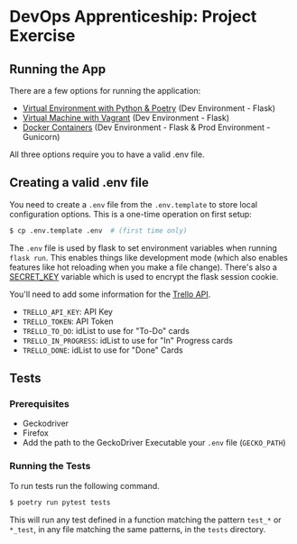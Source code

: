 # DevOps Apprenticeship: Project Exercise

## Running the App

There are a few options for running the application:
* [Virtual Environment with Python & Poetry](VENV.md) (Dev Environment - Flask)
* [Virtual Machine with Vagrant](Vagrant.md) (Dev Environment - Flask)
* [Docker Containers](Docker.md) (Dev Environment - Flask & Prod Environment - Gunicorn)

All three options require you to have a valid .env file. 

## Creating a valid .env file

You need to create a `.env` file from the `.env.template` to store local configuration options. This is a one-time operation on first setup:

```bash
$ cp .env.template .env  # (first time only)
```

The `.env` file is used by flask to set environment variables when running `flask run`. This enables things like development mode (which also enables features like hot reloading when you make a file change). There's also a [SECRET_KEY](https://flask.palletsprojects.com/en/1.1.x/config/#SECRET_KEY) variable which is used to encrypt the flask session cookie.

You'll need to add some information for the [Trello API](https://developer.atlassian.com/cloud/trello/rest/api-group-actions/). 

* `TRELLO_API_KEY`: API Key
* `TRELLO_TOKEN`: API Token
* `TRELLO_TO_DO`: idList to use for "To-Do" cards
* `TRELLO_IN_PROGRESS`: idList to use for "In" Progress cards
* `TRELLO_DONE`: idList to use for "Done" Cards

## Tests

### Prerequisites

* Geckodriver
* Firefox
* Add the path to the GeckoDriver Executable your `.env` file (`GECKO_PATH`)

### Running the Tests

To run tests run the following command. 
```bash
$ poetry run pytest tests
```
This will run any test defined in a function
matching the pattern ``test_*`` or ``*_test``, in any file matching the same patterns, in the ``tests`` directory.
